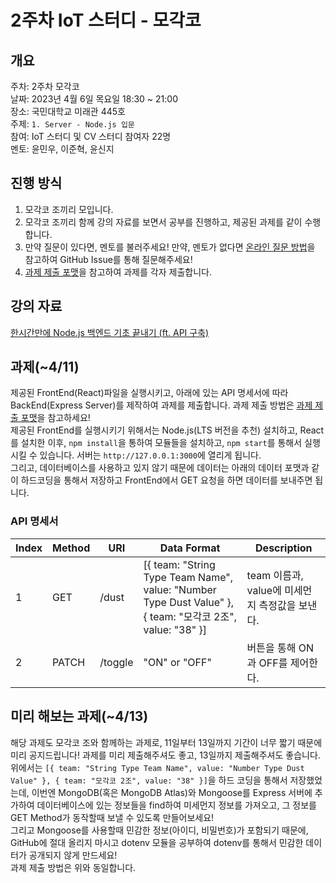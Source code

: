 # 2주차 IoT 스터디 - 모각코
## 개요
주차: 2주차 모각코 <br>
날짜: 2023년 4월 6일 목요일 18:30 ~ 21:00 <br>
장소: 국민대학교 미래관 445호 <br>
주제: `1. Server - Node.js 입문` <br>
참여: IoT 스터디 및 CV 스터디 참여자 22명 <br>
멘토: 윤민우, 이준혁, 윤신지 <br>

## 진행 방식
1. 모각코 조끼리 모입니다.
2. 모각코 조끼리 함께 강의 자료를 보면서 공부를 진행하고, 제공된 과제를 같이 수행합니다.
3. 만약 질문이 있다면, 멘토를 불러주세요! 만약, 멘토가 없다면 <a href="../">온라인 질문 방법</a>을 참고하여 GitHub Issue를 통해 질문해주세요!
4. <a href="../">과제 제출 포맷</a>을 참고하여 과제를 각자 제출합니다.

## 강의 자료
<a href="https://www.youtube.com/watch?v=Tt_tKhhhJqY">한시간만에 Node.js 백엔드 기초 끝내기 (ft. API 구축)</a>


## 과제(~4/11)
제공된 FrontEnd(React)파일을 실행시키고, 아래에 있는 API 명세서에 따라 BackEnd(Express Server)를 제작하여 과제를 제출합니다. 과제 제출 방법은 <a href="../">과제 제출 포맷</a>을 참고하세요! <br>
제공된 FrontEnd를 실행시키기 위해서는 Node.js(LTS 버전을 추천) 설치하고, React를 설치한 이후, `npm install`을 통하여 모듈들을 설치하고, `npm start`를 통해서 실행시킬 수 있습니다. 서버는 `http://127.0.0.1:3000`에 열리게 됩니다. <br>
그리고, 데이터베이스를 사용하고 있지 않기 때문에 데이터는 아래의 데이터 포맷과 같이 하드코딩을 통해서 저장하고 FrontEnd에서 GET 요청을 하면 데이터를 보내주면 됩니다.

### API 명세서
| Index | Method | URI | Data Format | Description |
|---|---|---|---| --- |
| 1 | GET | /dust | [{ team: "String Type Team Name", value: "Number Type Dust Value" }, { team: "모각코 2조", value: "38" }] | team 이름과, value에 미세먼지 측정값을 보낸다. |
| 2 | PATCH | /toggle | "ON" or "OFF" | 버튼을 통해 ON과 OFF를 제어한다. |

## 미리 해보는 과제(~4/13)
해당 과제도 모각코 조와 함께하는 과제로, 11일부터 13일까지 기간이 너무 짧기 때문에 미리 공지드립니다! 과제를 미리 제출해주셔도 좋고, 13일까지 제출해주셔도 좋습니다. <br>
위에서는 `[{ team: "String Type Team Name", value: "Number Type Dust Value" }, { team: "모각코 2조", value: "38" }]`을 하드 코딩을 통해서 저장했었는데, 이번엔 MongoDB(혹은 MongoDB Atlas)와 Mongoose를 Express 서버에 추가하여 데이터베이스에 있는 정보들을 find하여 미세먼지 정보를 가져오고, 그 정보를 GET Method가 동작할때 보낼 수 있도록 만들어보세요! <br>
그리고 Mongoose를 사용할때 민감한 정보(아이디, 비밀번호)가 포함되기 때문에, GitHub에 절대 올리지 마시고 dotenv 모듈을 공부하여 dotenv를 통해서 민감한 데이터가 공개되지 않게 만드세요! <br>
과제 제출 방법은 위와 동일합니다.
